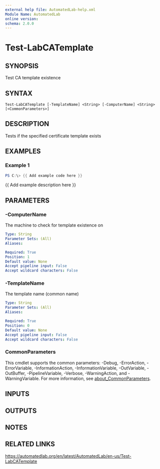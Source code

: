 ```yaml
---
external help file: AutomatedLab-help.xml
Module Name: AutomatedLab
online version:
schema: 2.0.0
---
```


# Test-LabCATemplate

## SYNOPSIS
Test CA template existence

## SYNTAX

```
Test-LabCATemplate [-TemplateName] <String> [-ComputerName] <String> [<CommonParameters>]
```

## DESCRIPTION
Tests if the specified certificate template exists

## EXAMPLES

### Example 1
```powershell
PS C:\> {{ Add example code here }}
```

{{ Add example description here }}

## PARAMETERS

### -ComputerName
The machine to check for template existence on

```yaml
Type: String
Parameter Sets: (All)
Aliases:

Required: True
Position: 1
Default value: None
Accept pipeline input: False
Accept wildcard characters: False
```

### -TemplateName
The template name (common name)

```yaml
Type: String
Parameter Sets: (All)
Aliases:

Required: True
Position: 0
Default value: None
Accept pipeline input: False
Accept wildcard characters: False
```

### CommonParameters
This cmdlet supports the common parameters: -Debug, -ErrorAction, -ErrorVariable, -InformationAction, -InformationVariable, -OutVariable, -OutBuffer, -PipelineVariable, -Verbose, -WarningAction, and -WarningVariable. For more information, see [about_CommonParameters](http://go.microsoft.com/fwlink/?LinkID=113216).

## INPUTS

## OUTPUTS

## NOTES

## RELATED LINKS
https://automatedlab.org/en/latest/AutomatedLab/en-us/Test-LabCATemplate
